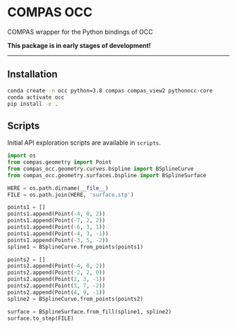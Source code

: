 # COMPAS OCC

COMPAS wrapper for the Python bindings of OCC

**This package is in early stages of development!**

----

## Installation

```bash
conda create -n occ python=3.8 compas compas_view2 pythonocc-core
conda activate occ
pip install -e .
```

## Scripts

Initial API exploration scripts are available in `scripts`.

```python
import os
from compas.geometry import Point
from compas_occ.geometry.curves.bspline import BSplineCurve
from compas_occ.geometry.surfaces.bspline import BSplineSurface

HERE = os.path.dirname(__file__)
FILE = os.path.join(HERE, 'surface.stp')

points1 = []
points1.append(Point(-4, 0, 2))
points1.append(Point(-7, 2, 2))
points1.append(Point(-6, 3, 1))
points1.append(Point(-4, 3, -1))
points1.append(Point(-3, 5, -2))
spline1 = BSplineCurve.from_points(points1)

points2 = []
points2.append(Point(-4, 0, 2))
points2.append(Point(-2, 2, 0))
points2.append(Point(2, 3, -1))
points2.append(Point(3, 7, -2))
points2.append(Point(4, 9, -1))
spline2 = BSplineCurve.from_points(points2)

surface = BSplineSurface.from_fill(spline1, spline2)
surface.to_step(FILE)
```
